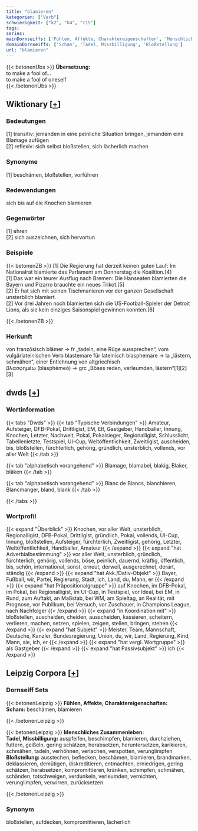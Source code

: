```yaml
---
title: "blamieren"
kategorien: ["Verb"]
schwierigkeit: ["k2", "h4", "r15"]
tags:
series:
mainDornseiffs: ['Fühlen, Affekte, Charaktereigenschaften', 'Menschliches Zusammenleben']
domainDornseiffs: ['Scham', 'Tadel, Missbilligung', 'Bloßstellung']
url: "blamieren"
---
```


{{< betonenÜbs >}}
**Übersetzung:**  
to make a fool of...  
to make a fool of oneself  
{{< /betonenÜbs >}}

## Wiktionary [[+](https://de.wiktionary.org/wiki/blamieren)]

### Bedeutungen
[1] transitiv: jemanden in eine peinliche Situation bringen, jemandem eine Blamage zufügen  
[2] reflexiv: sich selbst bloßstellen, sich lächerlich machen  

### Synonyme
[1] beschämen, bloßstellen, vorführen  

### Redewendungen
sich bis auf die Knochen blamieren  

### Gegenwörter
[1] ehren  
[2] sich auszeichnen, sich hervortun  

### Beispiele
{{< betonenZB >}}
[1] Die Regierung hat derzeit keinen guten Lauf: Im Nationalrat blamierte das Parlament am Donnerstag die Koalition.[4]  
[1] Das war ein teurer Ausflug nach Bremen: Die Hanseaten blamierten die Bayern und Pizarro brauchte ein neues Trikot.[5]  
[2] Er hat sich mit seinen Tischmanieren vor der ganzen Gesellschaft unsterblich blamiert.  
[2] Vor drei Jahren noch blamierten sich die US-Football-Spieler der Detroit Lions, als sie kein einziges Saisonspiel gewinnen konnten.[6]  

{{< /betonenZB >}}
### Herkunft
von französisch blâmer → fr „tadeln, eine Rüge aussprechen“, vom vulgärlateinischen Verb blastemare für lateinisch blasphemare → la „lästern, schmähen“, einer Entlehnung von altgriechisch βλασφημέω (blasphēmeō) → grc „Böses reden, verleumden, lästern“[1][2][3]  



## dwds [[+](https://www.dwds.de/wb/blamieren)]

### Wortinformation
{{< tabs "Dwds" >}}
{{< tab "Typische Verbindungen" >}}
Amateur, Aufsteiger, DFB-Pokal, Drittligist, EM, Elf, Gastgeber, Handballer, Innung, Knochen, Letzter, Nachwelt, Pokal, Pokalsieger, Regionalligist, Schlusslicht, Tabellenletzte, Testspiel, UI-Cup, Weltöffentlichkeit, Zweitligist, auscheiden, bis, bloßstellen, fürchterlich, gehörig, gründlich, unsterblich, vollends, vor aller Welt
{{< /tab >}}

{{< tab "alphabetisch vorangehend" >}}
Blamage, blamabel, blakig, Blaker, bläken
{{< /tab >}}

{{< tab "alphabetisch vorangehend" >}}
Blanc de Blancs, blanchieren, Blancmanger, bland, blank
{{< /tab >}}

{{< /tabs >}}

### Wortprofil
{{< expand "Überblick" >}} Knochen, vor aller Welt, unsterblich, Regionalligist, DFB-Pokal, Drittligist, gründlich, Pokal, vollends, UI-Cup, Innung, bloßstellen, Aufsteiger, fürchterlich, Zweitligist, gehörig, Letzter, Weltöffentlichkeit, Handballer, Amateur {{< /expand >}}
{{< expand "hat Adverbialbestimmung" >}} vor aller Welt, unsterblich, gründlich, fürchterlich, gehörig, vollends, böse, peinlich, dauernd, kräftig, öffentlich, bis, schön, international, sonst, erneut, derweil, ausgerechnet, derart, ständig {{< /expand >}}
{{< expand "hat Akk./Dativ-Objekt" >}} Bayer, Fußball, wir, Partei, Regierung, Stadt, ich, Land, du, Mann, er {{< /expand >}}
{{< expand "hat Präpositionalgruppe" >}} auf Knochen, im DFB-Pokal, im Pokal, bei Regionalligist, im UI-Cup, in Testspiel, vor Ideal, bei EM, in Rund, zum Auftakt, an Maßstab, bei WM, am Spieltag, an Realität, mit Prognose, vor Publikum, bei Versuch, vor Zuschauer, in Champions League, nach Nachfolger {{< /expand >}}
{{< expand "in Koordination mit" >}} bloßstellen, auscheiden, cheiden, ausscheiden, kassieren, scheitern, verlieren, machen, setzen, spielen, zeigen, stellen, bringen, stehen {{< /expand >}}
{{< expand "hat Subjekt" >}} Meister, Team, Mannschaft, Deutsche, Kanzler, Bundesregierung, Union, du, wir, Land, Regierung, Kind, Mann, sie, ich, er {{< /expand >}}
{{< expand "hat vergl. Wortgruppe" >}} als Gastgeber {{< /expand >}}
{{< expand "hat Passivsubjekt" >}} ich {{< /expand >}}

## Leipzig Corpora [[+](https://corpora.uni-leipzig.de/en/res?word=blamieren&corpusId=deu_newscrawl-public_2018)]

### Dornseiff Sets
{{< betonenLeipzig >}}
**Fühlen, Affekte, Charaktereigenschaften:**  
**Scham:** beschämen, blamieren  

{{< /betonenLeipzig >}}


{{< betonenLeipzig >}}
**Menschliches Zusammenleben:**  
**Tadel, Missbilligung:** auspfeifen, beschimpfen, blamieren, durchziehen, futtern, geißeln, gering schätzen, herabsetzen, heruntersetzen, karikieren, schmähen, tadeln, verhöhnen, verlachen, verspotten, verunglimpfen  
**Bloßstellung:** ausstechen, beflecken, beschämen, blamieren, brandmarken, deklassieren, demütigen, diskreditieren, entmachten, erniedrigen, gering schätzen, herabsetzen, kompromittieren, kränken, schimpfen, schmähen, schänden, totschweigen, verdunkeln, verleumden, vernichten, verunglimpfen, verwirren, zurücksetzen  

{{< /betonenLeipzig >}}

### Synonym
bloßstellen, aufdecken, kompromittieren, lächerlich

